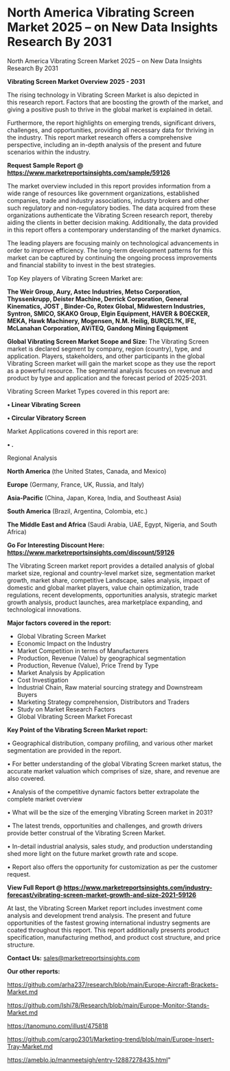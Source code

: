 # North America Vibrating Screen Market 2025 – on New Data Insights Research By 2031
North America Vibrating Screen Market 2025 – on New Data Insights Research By 2031

<Strong> Vibrating Screen Market Overview 2025 - 2031</strong>

The rising technology in Vibrating Screen Market is also depicted in this research report. Factors that are boosting the growth of the market, and giving a positive push to thrive in the global market is explained in detail.

Furthermore, the report highlights on emerging trends, significant drivers, challenges, and opportunities, providing all necessary data for thriving in the industry. This report market research offers a comprehensive perspective, including an in-depth analysis of the present and future scenarios within the industry.

<strong>Request Sample Report @ <a href=https://www.marketreportsinsights.com/sample/59126>https://www.marketreportsinsights.com/sample/59126</a></strong>

The market overview included in this report provides information from a wide range of resources like government organizations, established companies, trade and industry associations, industry brokers and other such regulatory and non-regulatory bodies. The data acquired from these organizations authenticate the Vibrating Screen research report, thereby aiding the clients in better decision making. Additionally, the data provided in this report offers a contemporary understanding of the market dynamics.

The leading players are focusing mainly on technological advancements in order to improve efficiency. The long-term development patterns for this market can be captured by continuing the ongoing process improvements and financial stability to invest in the best strategies.

Top Key players of Vibrating Screen Market are:

<strong>The Weir Group, Aury, Astec Industries, Metso Corporation, Thyssenkrupp, Deister Machine, Derrick Corporation, General Kinematics, JOST , Binder-Co, Rotex Global, Midwestern Industries, Syntron, SMICO, SKAKO Group, Elgin Equipment, HAVER & BOECKER, MEKA, Hawk Machinery, Mogensen, N.M. Heilig, BURÇEL?K, IFE, McLanahan Corporation, AViTEQ, Gandong Mining Equipment</strong>

<strong><b>Global Vibrating Screen Market Scope and Size:</b></strong>
The Vibrating Screen market is declared segment by company, region (country), type, and application. Players, stakeholders, and other participants in the global Vibrating Screen market will gain the market scope as they use the report as a powerful resource. The segmental analysis focuses on revenue and product by type and application and the forecast period of 2025-2031.

Vibrating Screen Market Types covered in this report are:

<strong>• Linear Vibrating Screen

• Circular Vibratory Screen</strong>

Market Applications covered in this report are:

<strong>• .</strong> 

Regional Analysis

<strong>North America</strong> (the United States, Canada, and Mexico)

<strong>Europe</strong> (Germany, France, UK, Russia, and Italy)

<strong>Asia-Pacific</strong> (China, Japan, Korea, India, and Southeast Asia)

<strong>South America</strong> (Brazil, Argentina, Colombia, etc.)

<strong>The Middle East and Africa</strong> (Saudi Arabia, UAE, Egypt, Nigeria, and South Africa)

<strong>Go For Interesting Discount Here: <a href=https://www.marketreportsinsights.com/discount/59126>https://www.marketreportsinsights.com/discount/59126</a></strong>

The Vibrating Screen market report provides a detailed analysis of global market size, regional and country-level market size, segmentation market growth, market share, competitive Landscape, sales analysis, impact of domestic and global market players, value chain optimization, trade regulations, recent developments, opportunities analysis, strategic market growth analysis, product launches, area marketplace expanding, and technological innovations.

<strong><b>Major factors covered in the report:</b></strong>
<ul>
  <li>Global Vibrating Screen Market </li>
  <li>Economic Impact on the Industry</li>
  <li>Market Competition in terms of Manufacturers</li>
  <li>Production, Revenue (Value) by geographical segmentation</li>
  <li>Production, Revenue (Value), Price Trend by Type</li>
  <li>Market Analysis by Application</li>
  <li>Cost Investigation</li>
  <li>Industrial Chain, Raw material sourcing strategy and Downstream Buyers</li>
  <li>Marketing Strategy comprehension, Distributors and Traders</li>
  <li>Study on Market Research Factors</li>
  <li>Global Vibrating Screen Market Forecast</li>
</ul>

<strong><b>Key Point of the Vibrating Screen Market report:</b></strong>

• Geographical distribution, company profiling, and various other market segmentation are provided in the report.

• For better understanding of the global Vibrating Screen market status, the accurate market valuation which comprises of size, share, and revenue are also covered.

• Analysis of the competitive dynamic factors better extrapolate the complete market overview

• What will be the size of the emerging Vibrating Screen market in 2031?

• The latest trends, opportunities and challenges, and growth drivers provide better construal of the Vibrating Screen Market.

• In-detail industrial analysis, sales study, and production understanding shed more light on the future market growth rate and scope.

• Report also offers the opportunity for customization as per the customer request.

<strong><b>View Full Report @ <a href=https://www.marketreportsinsights.com/industry-forecast/vibrating-screen-market-growth-and-size-2021-59126>https://www.marketreportsinsights.com/industry-forecast/vibrating-screen-market-growth-and-size-2021-59126</a></b></strong>


At last, the Vibrating Screen Market report includes investment come analysis and development trend analysis. The present and future opportunities of the fastest growing international industry segments are coated throughout this report. This report additionally presents product specification, manufacturing method, and product cost structure, and price structure.

<strong>Contact Us:</strong>
sales@marketreportsinsights.com

<strong>Our other reports:</strong>

<a href=https://github.com/arha237/research/blob/main/Europe-Aircraft-Brackets-Market.md>https://github.com/arha237/research/blob/main/Europe-Aircraft-Brackets-Market.md</a>

<a href=https://github.com/Ishi78/Research/blob/main/Europe-Monitor-Stands-Market.md>https://github.com/Ishi78/Research/blob/main/Europe-Monitor-Stands-Market.md</a>

<a href=https://tanomuno.com/illust/475818>https://tanomuno.com/illust/475818</a>

<a href=https://github.com/cargo2301/Marketing-trend/blob/main/Europe-Insert-Tray-Market.md>https://github.com/cargo2301/Marketing-trend/blob/main/Europe-Insert-Tray-Market.md</a>

<a href=https://ameblo.jp/manmeetsigh/entry-12887278435.html>https://ameblo.jp/manmeetsigh/entry-12887278435.html</a>"
